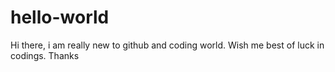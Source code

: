 # hello-world
Hi there, i am really new to github and coding world. Wish me best of luck in codings. Thanks 
